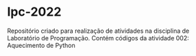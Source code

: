 # Ipc-2022
Repositório criado para realização de atividades na disciplina de Laboratório de Programação.
Contém códigos da atividade 002: Aquecimento de Python
